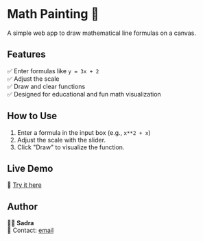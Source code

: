 # Math Painting 🎨

A simple web app to draw mathematical line formulas on a canvas.

## Features
✅ Enter formulas like `y = 3x + 2`  
✅ Adjust the scale  
✅ Draw and clear functions  
✅ Designed for educational and fun math visualization  

## How to Use
1. Enter a formula in the input box (e.g., `x**2 + x`)
2. Adjust the scale with the slider.
3. Click "Draw" to visualize the function.

## Live Demo
🔗 [Try it here](https://sadra.github.io/mathpainting/)

## Author
👨‍💻 **Sadra**  
📧 Contact: [email](mailto:sadrainthebox@duck.com)
